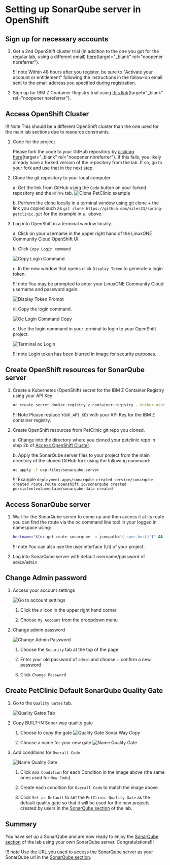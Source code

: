 # Setting up SonarQube server in OpenShift

## Sign up for necessary accounts

1. Get a 2nd OpenShift cluster trial (in addition to the one you got for the regular lab, using a different email) [here](https://linuxone.cloud.marist.edu/#/register?flag=OCP){target="_blank" rel="noopener noreferrer"}.

    !!! note
        Within 48 hours after you register, be sure to "Activate your account or entitlement" following the instructions in the follow-on email sent to the email address you specified during registration.

2. Sign up for IBM Z Container Registry trial using [this link](https://epwt-www.mybluemix.net/software/support/trial/cst/programwebsite.wss?siteId=1208&tabId=3216&p=null&h=null){target="_blank" rel="noopener noreferrer"}.

## Access OpenShift Cluster

!!! Note
    This should be a different OpenShift cluster than the one used for the main lab sections due to resource constraints.

1. Code for the project

    Please fork the code to your GitHub repository by [clicking here](https://github.com/ibm-wsc/spring-petclinic/fork){target="_blank" rel="noopener noreferrer"}. If this fails, you likely already have a forked version of the repository from the lab. If so, go to your fork and use that in the next step.

2. Clone the git repository to your local computer 

    a. Get the link from GitHub using the `Code` button on your forked repository and the `HTTPS` tab. ![Clone PetClinic example](../images/YamlSetup/ClonePetclinic.png)

    b. Perform the clone locally in a terminal window using git clone + the link you copied such as `git clone https://github.com/siler23/spring-petclinic.git` for the example in `a.` above.

3. Log into OpenShift in a terminal window locally.

    a. Click on your username in the upper right hand of the LinuxONE Community Cloud OpenShift UI.

    b. Click `Copy Login command`

    ![Copy Login Command](../images/YamlSetup/CopyLoginCommand.png)

    c. In the new window that opens click `Display Token` to generate a login token.

    !!! note
        You may be prompted to enter your LinuxONE Community Cloud username and password again.
        
    ![Display Token Prompt](../images/YamlSetup/DisplayTokenPrompt.png)

    d. Copy the login command.

    ![Oc Login Command Copy ](../images/YamlSetup/OcLoginCommand.png)

    e. Use the login command in your terminal to login to your OpenShift project.

    ![Terminal oc Login](../images/YamlSetup/TerminalLogin.png)

    !!! note
        Login token has been blurred in image for security purposes.

## Create OpenShift resources for SonarQube server

1. Create a Kubernetes (OpenShift) secret for the IBM Z Container Registry using your API Key

    ``` bash
    oc create secret docker-registry z-container-registry --docker-username=iamapikey --docker-server='icr.io' --docker-password='YOUR_API_KEY'
    ```

    !!! Note
        Please replace `YOUR_API_KEY` with your API Key for the IBM Z container registry.

2. Create OpenShift resources from PetClinic git repo you cloned.

    a. Change into the directory where you cloned your petclinic repo in step 2b of [Access OpenShift Cluster](#access-openshift-cluster).

    b. Apply the SonarQube server files to your project from the main directory of the cloned GitHub fork using the following command:

    ``` bash
    oc apply -f ocp-files/sonarqube-server
    ```

    !!! Example
        ```
        deployment.apps/sonarqube created
        service/sonarqube created
        route.route.openshift.io/sonarqube created
        persistentvolumeclaim/sonarqube-data created
        ```

## Access SonarQube server

1. Wait for the SonarQube server to come up and then access it at its route you can find the route via the oc command line tool in your logged in namespace using:

    ``` bash
    hostname="$(oc get route sonarqube -o jsonpath='{.spec.host}')" && echo "https://${hostname}"
    ```

    !!! note
        You can also use the user interface (UI) of your project.

2. Log into SonarQube server with default username/password of `admin`/`admin`

## Change Admin password

1. Access your account settings

    ![Go to account settings](../images/DevSecOps/GoToAccount.png)

    1. Click the `A` icon in the upper right hand corner

    2. Choose `My Account` from the droopdown menu

2. Change admin password 

    ![Change Admin Password](../images/DevSecOps/ChangePasswordAdmin.png)

    1. Choose the `Security` tab at the top of the page

    2. Enter your old password of `admin` and choose + confirm a new password 

    3. Click `Change Password`

## Create PetClinic Default SonarQube Quality Gate

1. Go to the `Quality Gates` tab.

    ![Quality Gates Tab](../images/DevSecOps/ChooseQualityGatesTab.png)

2. Copy BUILT-IN Sonar way quality gate

    1. Choose to copy the gate 
        ![Quality Gate Sonar Way Copy](../images/DevSecOps/CopySonarWayQualityGate.png)

    2. Choose a name for your new gate
        ![Name Quality Gate](../images/DevSecOps/ConfirmCopyQualityGate.png)

3. Add conditions for `Overall Code`

    ![Name Quality Gate](../images/DevSecOps/QualityGateOverallCode.png)

    1. Click `Add Condition` for each Condition in the image above (the same ones used for `New Code`).

    2. Create each condition for `Overall Code` to match the image above.

    3. Click `Set as Default` to set the `PetClinic Quality Gate` as the default quality gate so that it will be used for the new projects created by users in the [SonarQube section](devsecops.md) of the lab.

## Summary
You have set up a SonarQube and are now ready to enjoy the [SonarQube section](devsecops.md) of the lab using your own SonarQube server. Congratulations!!!

!!! note
    Use the URL you used to access the SonarQube server as your SonarQube url in the [SonarQube section](devsecops.md).